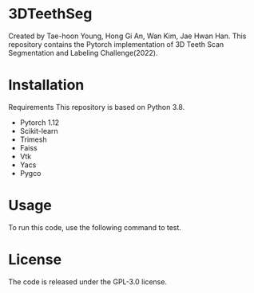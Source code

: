 # 3DTeethSeg
Created by Tae-hoon Young, Hong Gi An, Wan Kim, Jae Hwan Han.
This repository contains the Pytorch implementation of 3D Teeth Scan Segmentation and Labeling Challenge(2022).


# Installation
Requirements
This repository is based on Python 3.8.
* Pytorch 1.12
* Scikit-learn 
* Trimesh
* Faiss
* Vtk
* Yacs
* Pygco

# Usage
To run this code, use the following command to test.


# License
The code is released under the GPL-3.0 license.

